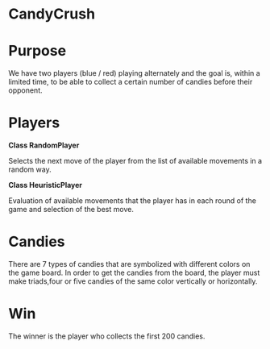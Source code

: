 # CandyCrush

# Purpose
We have two players (blue / red) playing alternately and the goal is, within a limited time, to be able to collect a certain number of candies before their opponent.

# Players
<b>Class RandomPlayer</b> 

Selects the next move of the player from the list of available movements in a random way.

<b>Class HeuristicPlayer</b>

Evaluation of available movements that the player has in each round of the game and selection of the best move.

# Candies
There are 7 types of candies that are symbolized with different colors on the game board. In order to get the candies from the board, the player must make triads,four or five candies of the same color vertically or horizontally.

# Win
The winner is the player who collects the first 200 candies.
